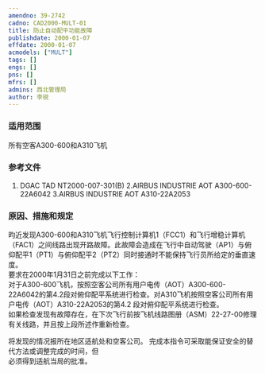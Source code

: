 ```yaml
---
amendno: 39-2742  
cadno: CAD2000-MULT-01  
title: 防止自动配平功能故障  
publishdate: 2000-01-07  
effdate: 2000-01-07  
acmodels: ["MULT"]  
tags: []  
engs: []  
pns: []  
mfrs: []  
admins: 西北管理局  
author: 李锐  
---
```

  
### 适用范围  
所有空客A300-600和A310飞机  
  
<!--more-->  
### 参考文件  
  1. DGAC TAD NT2000-007-301(B)     2.AIRBUS INDUSTRIE AOT A300-600-22A6042     3.AIRBUS INDUSTRIE AOT A310-22A2053  
  
### 原因、措施和规定  

  昀近发现A300-600和A310飞机飞行控制计算机1（FCC1）和飞行增稳计算机（FAC1）之间线路出现开路故障。此故障会造成在飞行中自动驾驶（AP1）与俯仰配平1（PT1）与俯仰配平2（PT2）同时接通时不能保持飞行员所给定的垂直速度。  
  要求在2000年1月31日之前完成以下工作：  
  对于A300-600飞机，按照空客公司所有用户电传（AOT）A300-600- 22A6042的第4.2段对俯仰配平系统进行检查。对A310飞机按照空客公司所有用户电传（AOT）A310-22A2053的第4.2 段对俯仰配平系统进行检查。  
  如果检查发现有故障存在，在下次飞行前按飞机线路图册（ASM）22-27-00修理有关线路，并且按上段所述作重新检查。  
  
  将发现的情况报所在地区适航处和空客公司。     完成本指令可采取能保证安全的替代方法或调整完成的时间，但  
必须得到适航当局的批准。  
